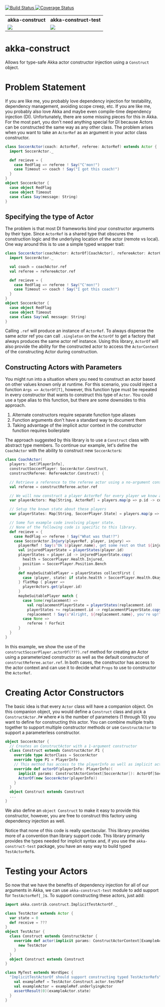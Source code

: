 <a href='https://travis-ci.org/jeffmay/akka-construct'>
  <img src='https://travis-ci.org/jeffmay/akka-construct.svg?branch=master' alt='Build Status' />
</a>
<a href='https://coveralls.io/github/jeffmay/akka-construct?branch=master'>
  <img src='https://coveralls.io/repos/jeffmay/akka-construct/badge.svg?branch=master&service=github' alt='Coverage Status' />
</a>
<table>
  <tr>
    <th>akka-construct</th>
    <th>akka-construct-test</th>
  </tr>
  <tr>
    <td>
      <a href='https://bintray.com/jeffmay/maven/akka-construct/_latestVersion'>
        <img src='https://api.bintray.com/packages/jeffmay/maven/akka-construct/images/download.svg'>
      </a>
    </td>
    <td>
      <a href='https://bintray.com/jeffmay/maven/akka-construct-test/_latestVersion'>
        <img src='https://api.bintray.com/packages/jeffmay/maven/akka-construct-test/images/download.svg'>
      </a>
    </td>
  </tr>
</table>

# akka-construct

Allows for type-safe Akka actor constructor injection using a `Construct` object.

# Problem Statement

If you are like me, you probably love dependency injection for testability, dependency management, avoiding scope creep, etc.
If you are like me, you probably also love Akka and maybe even compile-time dependency injection (DI). Unfortunately, there
are some missing pieces for this in Akka. For the most part, you don't need anything special for DI because Actors can be
constructed the same way as any other class. The problem arises when you want to take an `ActorRef` as an argument in your
actor class constructor.

```scala
class SoccerActor(coach: ActorRef, referee: ActorRef) extends Actor {
  import SoccerActor._

  def recieve = {
    case RedFlag => referee ! Say("C'mon!")
    case Timeout => coach ! Say("I got this coach!")
  }
}
object SoccerActor {
  case object RedFlag
  case object Timeout
  case class Say(message: String)
}
```

## Specifying the type of Actor

The problem is that most DI frameworks bind your constructor arguments by their type. Since `ActorRef` is a shared type that
obscures the construction logic and the underlying location of the actor (remote vs local). One way around this is to use a
simple typed wrapper trait:

```scala
class SoccerActor(coachActor: ActorOf[CoachActor], refereeActor: ActorOf[RefereeActor]) extends Actor {
  import SoccerActor._

  val coach = coachActor.ref
  val referee = refereeActor.ref

  def recieve = {
    case RedFlag => referee ! Say("C'mon!")
    case Timeout => coach ! Say("I got this coach!")
  }
}
object SoccerActor {
  case object RedFlag
  case object Timeout
  case class Say(val message: String)
}
```

Calling `.ref` will produce an instance of `ActorRef`. To always dispense the same actor ref you can call `.singleton` on
the `ActorOf` to get a factory that always produces the same actor ref instance. Using this library, `ActorOf` will also
provide the ability for the constructed actor to access the `ActorContext` of the constructing Actor during construction.

## Constructing Actors with Parameters

You might run into a situation where you need to construct an actor based on other values known only at runtime.
For this scenario, you could inject a function `Args => ActorOf[T]`, however, this function type must be repeated in every
constructor that wants to construct this type of `Actor`. You could use a type alias to this function, but there are some
downsides to this approach.

1. Alternate constructors require separate function type aliases
2. Function arguments don't have a standard way to document them
3. Taking advantage of the implicit actor context in the constructor function requires boilerplate

The approach suggested by this library is to use a `Construct` class with abstract type members. To continue our example,
let's define the `CoachActor` with the ability to construct new `SoccerActor`s:

```scala
class CoachActor(
  players: Set[PlayerInfo],
  constructSoccerPlayer: SoccerActor.Construct,
  constructReferee: RefereeActor.Construct) {

  // Retrieve a reference to the referee actor using a no-argument constructor
  val referee = constructReferee.actor.ref

  // We will now construct a player ActorRef for every player we know about:
  var playerActors: Map[String, ActorRef] = players.map(p => p.id -> constructSoccerPlayer.actorOf(p).ref)

  // Setup the known state about these players
  var playerStates: Map[String, SoccerPlayer.State] = players.map(p => p.id -> SoccorPlayer.State.unknown)

  // Some fun example code involving player state.
  // None of the following code is specific to this library.
  def recieve = {
    case RedFlag => referee ! Say("What was that!?")
    case SoccorActor.Injury(playerRef, player, injury) =>
      playerRef ! Say(s"Ok ${player.name}, get some rest on that ${injury}.")
      val injuredPlayerState = playerStates(player.id)
      playerStates = player.id -> injuredPlayerState.copy(
        health = SoccerPlayer.Health.Injured,
        position = SoccerPlayer.Position.Bench
      )
      def maybeSuitablePlayer = playerStates collectFirst {
        case (player, state) if state.health > SoccerPlayer.Health.Okay => player
      } flatMap { player =>
        playerActors.get(player.id)
      }
      maybeSuitablePlayer match {
        case Some(replacement) =>
          val replacementPlayerState = playerStates(replacement.id)
          playerStates += replacement.id -> replacementPlayerState.copy(position = SoccerPlayer.Position.Field)
          replacement ! Say(s"Alright, ${replacement.name}, you're up!")
        case None =>
          referee ! Forfeit
      }
  }
}
```

In this example, we show the use of the `constructSoccerPlayer.actorOf(???).ref` method for creating an Actor using a
parameterized constructor as well as the default constructor of `constructReferee.actor.ref`. In both cases, the constructor
has access to the actor context and can use it to decide what `Props` to use to constructor the `ActorRef`.

# Creating Actor Constructors

The basic idea is that every `Actor` class will have a companion object. On this companion object, you would define a `Construct` class and pick a `ConstructActor.P#` where `#` is the number of parameters (1 through 10) you want to define for
constructing this actor. You can combine multiple traits together to support multiple constructor methods or use
`ConstructActor` to support a parameterless constructor.

```scala
object SoccerActor {
  // Creates an ConstructActor with a 1-argument constructor
  class Construct extends ConstructActor.P1 {
    override type ActorClass = SoccerActor
    override type P1 = PlayerInfo
    // This method has access to the playerInfo as well as implicit actor context information
    override def actorOf(playerInfo: PlayerInfo)(
      implicit params: ConstructActorContext[SoccerActor]): ActorOf[SoccerActor] = {
      ActorOf(new SoccerActor(playerInfo))
    }
  }
  object Construct extends Construct
  ...
}
```

We also define an `object Construct` to make it easy to provide this constructor, however, you are free to construct this
factory using dependency injection as well.

Notice that none of this code is really spectacular. This library provides more of a convention than library support code.
This library primarily provides the types needed for implicit syntax and, if you use the `akka-construct-test` package,
you have an easy way to build typed `TestActorRef`s.

# Testing your Actors

So now that we have the benefits of dependency injection for all of our arguments in Akka, we can use `akka-construct-test`
module to add support for `TestActorRef[_]`s. To support constructing these actors, just add:

```scala
import akka.contrib.construct.ImplicitTestActorOf._

class TestActor extends Actor {
  var state = 0
  def receive = ???
}
object TestActor {
  class Construct extends ConstructActor {
    override def actor(implicit params: ConstructActorContext[ExampleActor]): ActorOf[ExampleActor] = {
      new TestActor
    }
  }
  object Construct extends Construct
}

class MyTest extends WordSpec {
  "ImplicitTestActorOf should support constructing typed TestActorRefs" in {
    val exampleRef = TestActor.Construct.actor.testRef
    val exampleActor = exampleRef.underlyingActor
    assertResult(0)(exampleActor.state)
  }
}
```

